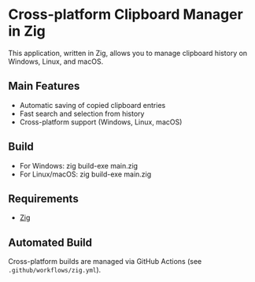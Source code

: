 # Cross-platform Clipboard Manager in Zig

This application, written in Zig, allows you to manage clipboard history on Windows, Linux, and macOS.

## Main Features
- Automatic saving of copied clipboard entries
- Fast search and selection from history
- Cross-platform support (Windows, Linux, macOS)

## Build
- For Windows:
  zig build-exe main.zig
- For Linux/macOS:
  zig build-exe main.zig

## Requirements
- [Zig](https://ziglang.org/download/)

## Automated Build
Cross-platform builds are managed via GitHub Actions (see `.github/workflows/zig.yml`).
